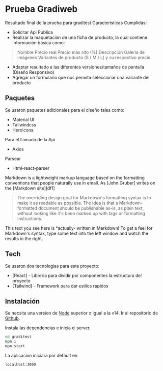 # Prueba Gradiweb

Resultado final de la prueba para graditest
Caracteristicas Cumplidas:
- Solicitar Api Publica 
- Realizar la maquetación de una ficha de producto, la cual contiene información básica como:
> Nombre
>Precio real
>Precio más alto (%)
>Descripción
>Galería de imágenes
>Variantes de producto (S / M / L) y su respectivo precio
- Adaptar resultado a las diferentes versiones/tamaños de pantalla (Diseño Responsivo)
- Agregar un formulario que nos permita seleccionar una variante del producto

## Paquetes
Se usaron paquetes adicionales para el diseño tales como:
- Material UI
- Tailwindcss
- HeroIcons

Para el llamado de la Api
- Axios

Parsear
- Html-react-parser

Markdown is a lightweight markup language based on the formatting conventions
that people naturally use in email.
As [John Gruber] writes on the [Markdown site][df1]

> The overriding design goal for Markdown's
> formatting syntax is to make it as readable
> as possible. The idea is that a
> Markdown-formatted document should be
> publishable as-is, as plain text, without
> looking like it's been marked up with tags
> or formatting instructions.

This text you see here is *actually- written in Markdown! To get a feel
for Markdown's syntax, type some text into the left window and
watch the results in the right.

## Tech

Se usaron dos tecnologias para este proyecto:

- [React] - Libreria para dividir por componentes la estructura del proyecto
- [Tailwind] - Framework para dar estilos rapidos


## Instalación
Se necsita una version de [Node](https://nodejs.org/es/) superior o igual a la v14.
Ir al repositorio de  [Github](https://github.com/KFrinconJ/gradiTest).

Instala las dependencias e inicia el server.

```sh
cd graditest 
npm i
npm start
```
La aplicacion iniciara por default en:

```sh
localhost:3000
```
